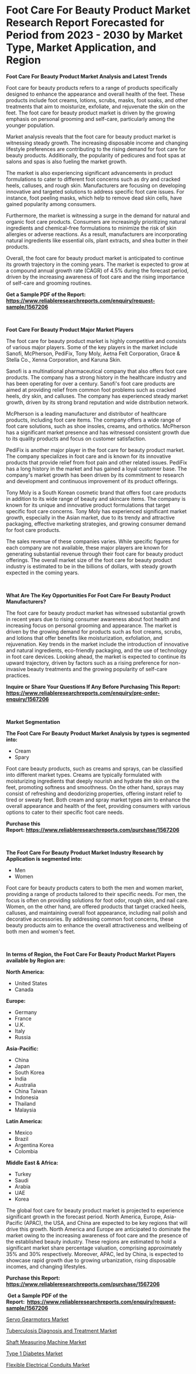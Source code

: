 <p><h1>Foot Care For Beauty Product Market Research Report Forecasted for Period from 2023 -  2030 by Market Type, Market Application, and Region</h1></p><p><strong>Foot Care For Beauty Product Market Analysis and Latest Trends</strong></p>
<p><p>Foot care for beauty products refers to a range of products specifically designed to enhance the appearance and overall health of the feet. These products include foot creams, lotions, scrubs, masks, foot soaks, and other treatments that aim to moisturize, exfoliate, and rejuvenate the skin on the feet. The foot care for beauty product market is driven by the growing emphasis on personal grooming and self-care, particularly among the younger population.</p><p>Market analysis reveals that the foot care for beauty product market is witnessing steady growth. The increasing disposable income and changing lifestyle preferences are contributing to the rising demand for foot care for beauty products. Additionally, the popularity of pedicures and foot spas at salons and spas is also fueling the market growth.</p><p>The market is also experiencing significant advancements in product formulations to cater to different foot concerns such as dry and cracked heels, calluses, and rough skin. Manufacturers are focusing on developing innovative and targeted solutions to address specific foot care issues. For instance, foot peeling masks, which help to remove dead skin cells, have gained popularity among consumers.</p><p>Furthermore, the market is witnessing a surge in the demand for natural and organic foot care products. Consumers are increasingly prioritizing natural ingredients and chemical-free formulations to minimize the risk of skin allergies or adverse reactions. As a result, manufacturers are incorporating natural ingredients like essential oils, plant extracts, and shea butter in their products.</p><p>Overall, the foot care for beauty product market is anticipated to continue its growth trajectory in the coming years. The market is expected to grow at a compound annual growth rate (CAGR) of 4.5% during the forecast period, driven by the increasing awareness of foot care and the rising importance of self-care and grooming routines.</p></p>
<p><strong>Get a Sample PDF of the Report:&nbsp; <a href="https://www.reliableresearchreports.com/enquiry/request-sample/1567206">https://www.reliableresearchreports.com/enquiry/request-sample/1567206</a></strong></p>
<p>&nbsp;</p>
<p><strong>Foot Care For Beauty Product Major Market Players</strong></p>
<p><p>The foot care for beauty product market is highly competitive and consists of various major players. Some of the key players in the market include Sanofi, McPherson, PediFix, Tony Moly, Aetna Felt Corporation, Grace & Stella Co., Xenna Corporation, and Karuna Skin.</p><p>Sanofi is a multinational pharmaceutical company that also offers foot care products. The company has a strong history in the healthcare industry and has been operating for over a century. Sanofi's foot care products are aimed at providing relief from common foot problems such as cracked heels, dry skin, and calluses. The company has experienced steady market growth, driven by its strong brand reputation and wide distribution network.</p><p>McPherson is a leading manufacturer and distributor of healthcare products, including foot care items. The company offers a wide range of foot care solutions, such as shoe insoles, creams, and orthotics. McPherson has a significant market presence and has witnessed consistent growth due to its quality products and focus on customer satisfaction.</p><p>PediFix is another major player in the foot care for beauty product market. The company specializes in foot care and is known for its innovative products that provide relief from foot pain and other related issues. PediFix has a long history in the market and has gained a loyal customer base. The company's market growth has been driven by its commitment to research and development and continuous improvement of its product offerings.</p><p>Tony Moly is a South Korean cosmetic brand that offers foot care products in addition to its wide range of beauty and skincare items. The company is known for its unique and innovative product formulations that target specific foot care concerns. Tony Moly has experienced significant market growth, especially in the Asian market, due to its trendy and attractive packaging, effective marketing strategies, and growing consumer demand for foot care products.</p><p>The sales revenue of these companies varies. While specific figures for each company are not available, these major players are known for generating substantial revenue through their foot care for beauty product offerings. The overall market size of the foot care for beauty product industry is estimated to be in the billions of dollars, with steady growth expected in the coming years.</p></p>
<p>&nbsp;</p>
<p><strong>What Are The Key Opportunities For Foot Care For Beauty Product Manufacturers?</strong></p>
<p><p>The foot care for beauty product market has witnessed substantial growth in recent years due to rising consumer awareness about foot health and increasing focus on personal grooming and appearance. The market is driven by the growing demand for products such as foot creams, scrubs, and lotions that offer benefits like moisturization, exfoliation, and rejuvenation. Key trends in the market include the introduction of innovative and natural ingredients, eco-friendly packaging, and the use of technology in foot care devices. Looking ahead, the market is expected to continue its upward trajectory, driven by factors such as a rising preference for non-invasive beauty treatments and the growing popularity of self-care practices.</p></p>
<p><strong>Inquire or Share Your Questions If Any Before Purchasing This Report: <a href="https://www.reliableresearchreports.com/enquiry/pre-order-enquiry/1567206">https://www.reliableresearchreports.com/enquiry/pre-order-enquiry/1567206</a></strong></p>
<p>&nbsp;</p>
<p><strong>Market Segmentation</strong></p>
<p><strong>The Foot Care For Beauty Product Market Analysis by types is segmented into:</strong></p>
<p><ul><li>Cream</li><li>Spary</li></ul></p>
<p><p>Foot care beauty products, such as creams and sprays, can be classified into different market types. Creams are typically formulated with moisturizing ingredients that deeply nourish and hydrate the skin on the feet, promoting softness and smoothness. On the other hand, sprays may consist of refreshing and deodorizing properties, offering instant relief to tired or sweaty feet. Both cream and spray market types aim to enhance the overall appearance and health of the feet, providing consumers with various options to cater to their specific foot care needs.</p></p>
<p><strong>Purchase this Report:&nbsp;<a href="https://www.reliableresearchreports.com/purchase/1567206">https://www.reliableresearchreports.com/purchase/1567206</a></strong></p>
<p>&nbsp;</p>
<p><strong>The Foot Care For Beauty Product Market Industry Research by Application is segmented into:</strong></p>
<p><ul><li>Men</li><li>Women</li></ul></p>
<p><p>Foot care for beauty products caters to both the men and women market, providing a range of products tailored to their specific needs. For men, the focus is often on providing solutions for foot odor, rough skin, and nail care. Women, on the other hand, are offered products that target cracked heels, calluses, and maintaining overall foot appearance, including nail polish and decorative accessories. By addressing common foot concerns, these beauty products aim to enhance the overall attractiveness and wellbeing of both men and women's feet.</p></p>
<p>&nbsp;</p>
<p><strong>In terms of Region, the Foot Care For Beauty Product Market Players available by Region are:</strong></p>
<p>
    <p> <strong> North America: </strong>
        <ul>
            <li>United States</li>
            <li>Canada</li>
        </ul>
        </p> 
    <p> <strong> Europe: </strong>
        <ul>
            <li>Germany</li>
            <li>France</li>
            <li>U.K.</li>
            <li>Italy</li>
            <li>Russia</li>
        </ul>
        </p> 
    <p> <strong> Asia-Pacific: </strong>
        <ul>
            <li>China</li>
            <li>Japan</li>
            <li>South Korea</li>
            <li>India</li>
            <li>Australia</li>
            <li>China Taiwan</li>
            <li>Indonesia</li>
            <li>Thailand</li>
            <li>Malaysia</li>
        </ul>
        </p> 
    <p> <strong> Latin America: </strong>
        <ul>
            <li>Mexico</li>
            <li>Brazil</li>
            <li>Argentina Korea</li>
            <li>Colombia</li>
        </ul>
        </p> 
    <p> <strong> Middle East & Africa: </strong>
        <ul>
            <li>Turkey</li>
            <li>Saudi</li>
            <li>Arabia</li>
            <li>UAE</li>
            <li>Korea</li>
        </ul>
    </p>
    </p>
<p><p>The global foot care for beauty product market is projected to experience significant growth in the forecast period. North America, Europe, Asia-Pacific (APAC), the USA, and China are expected to be key regions that will drive this growth. North America and Europe are anticipated to dominate the market owing to the increasing awareness of foot care and the presence of the established beauty industry. These regions are estimated to hold a significant market share percentage valuation, comprising approximately 35% and 30% respectively. Moreover, APAC, led by China, is expected to showcase rapid growth due to growing urbanization, rising disposable incomes, and changing lifestyles.</p></p>
<p><strong>Purchase this Report: <a href="https://www.reliableresearchreports.com/purchase/1567206">https://www.reliableresearchreports.com/purchase/1567206</a></strong></p>
<p>&nbsp;<strong>Get a Sample PDF of the Report:&nbsp;&nbsp;<a href="https://www.reliableresearchreports.com/enquiry/request-sample/1567206">https://www.reliableresearchreports.com/enquiry/request-sample/1567206</a></strong></p>
<p><strong></strong></p>
<p><p><a href="https://www.linkedin.com/pulse/servo-gearmotors-market-share-amp-new-trends-analysis-5ybue/">Servo Gearmotors Market</a></p><p><a href="https://medium.com/@chazmonahan2023/tuberculosis-diagnosis-and-treatment-market-size-growth-forecast-2023-2030-c98530c610eb">Tuberculosis Diagnosis and Treatment Market</a></p><p><a href="https://www.linkedin.com/pulse/shaft-measuring-machine-market-research-report-unlocks-cmrde/">Shaft Measuring Machine Market</a></p><p><a href="https://medium.com/@tyreldooley/type-1-diabetes-market-size-growth-forecast-2023-2030-f4eeeeff4e5d">Type 1 Diabetes Market</a></p><p><a href="https://www.linkedin.com/pulse/flexible-electrical-conduits-market-size-share-amp-trends-k8kse/">Flexible Electrical Conduits Market</a></p></p>